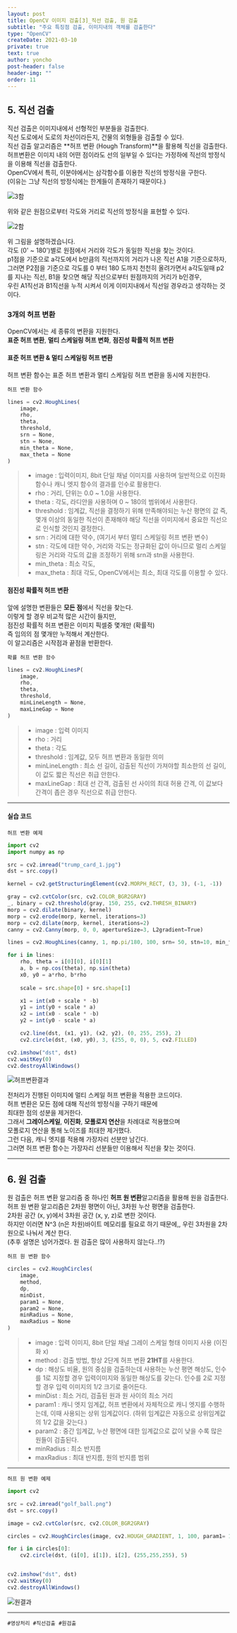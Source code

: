 ```yaml
---
layout: post
title: OpenCV 이미지 검출[3]_직선 검출, 원 검출
subtitle: "주요 특징점 검출, 이미지내의 객체를 검출한다"
type: "OpenCV"
createDate: 2021-03-10
private: true
text: true
author: yoncho
post-header: false
header-img: ""
order: 11
---
```


## 5. 직선 검출

직선 검출은 이미지내에서 선형적인 부분들을 검출한다.  
직선 도로에서 도로의 차선이라든지, 건물의 외형들을 검출할 수 있다.  
직선 검출 알고리즘은 **허프 변환 (Hough Transform)**을 활용해 직선을 검출한다.  
허프변환은 이미지 내의 어떤 점이라도 선의 일부일 수 있다는 가정하에 직선의 방정식을 이용해 직선을 검출한다.  
OpenCV에서 특히, 이분야에서는 삼각함수를 이용한 직선의 방정식을 구한다.  
(이유는 그냥 직선의 방정식에는 한계들이 존재하기 때문이다.)  

![3함](https://user-images.githubusercontent.com/44021629/110581001-11081600-81ad-11eb-81f1-c7b5079ca6a3.png)

위와 같은 원점으로부터 각도와 거리로 직선의 방정식을 표현할 수 있다.  


![2함](https://user-images.githubusercontent.com/44021629/110581278-9390d580-81ad-11eb-837c-a7e5bd29ffd7.jpg)

위 그림을 설명하겠습니다.  
각도 (0' ~ 180')별로 원점에서 거리와 각도가 동일한 직선을 찾는 것이다.  
p1점을 기준으로 a각도에서 b만큼의 직선까지의 거리가 나온 직선 A1을 기준으로하자,  
그러면 P2점을 기준으로 각도를 0 부터 180 도까지 천천히 올려가면서 a각도일때 p2를 지나는 직선, B1을 찾으면 해당 직선으로부터 원점까지의 거리가 b인경우,  
우린 A1직선과 B1직선을 누적 시켜서 이게 이미지내에서 직선일 경우라고 생각하는 것이다.  

### 3개의 허프 변환
OpenCV에서는 세 종류의 변환을 지원한다.  
**표준 허프 변환**, **멀티 스케일링 허프 변화**, **점진성 확률적 허프 변환**  

#### 표준 허프 변환 & 멀티 스케일링 허프 변환
허프 변환 함수는 표준 허프 변환과 멀티 스케일링 허프 변환을 동시에 지원한다.  

<code>허프 변환 함수</code>

```js
lines = cv2.HoughLines(
	image,
	rho,
	theta,
	threshold,
	srn = None,
	stn = None,
	min_theta = None,
	max_theta = None
)
```
> - image : 입력이미지, 8bit 단일 채널 이미지를 사용하며 일반적으로 이진화 함수나 캐니 엣지 함수의 결과를 인수로 활용한다.  
> - rho : 거리, 단위는 0.0 ~ 1.0을 사용한다.
> - theta : 각도, 라디안을 사용하며 0 ~ 180의 범위에서 사용한다.
> - threshold : 임계값, 직선을 결정하기 위해 만족해야되는 누산 평면의 값 즉, 몇개 이상의 동일한 직선이 존재해야 해당 직선을 이미지에서 중요한 직선으로 인식할 것인지 결정한다. 
> - srn : 거리에 대한 약수, (여기서 부터 멀티 스케일링 허프 변환 변수)
> - stn : 각도에 대한 약수, 거리와 각도는 정규화된 값이 아니므로 멀리 스케일링은 거리와 각도의 값을 조정하기 위해 srn과 stn을 사용한다.  
> - min_theta : 최소 각도,
> - max_theta : 최대 각도, OpenCV에서는 최소, 최대 각도를 이용할 수 있다.  


#### 점진성 확률적 허프 변환
앞에 설명한 변환들은 **모든 점**에서 직선을 찾는다.  
이렇게 할 경우 비교적 많은 시간이 들지만,  
점진성 확률적 허프 변환은 이미지 픽셀중 몇개만 (확률적)  
즉 임의의 점 몇개만 누적해서 계산한다.  
이 알고리즘은 시작점과 끝점을 반환한다.  

<code>확률 허프 변환 함수</code>

```js
lines = cv2.HoughLinesP(
	image,
	rho,
	theta,
	threshold,
	minLineLength = None,
	maxLineGap = None
)
```
> - image : 입력 이미지
> - rho : 거리
> - theta : 각도
> - threshold : 임계값, 모두 허프 변환과 동일한 의미
> - minLineLength : 최소 선 길이, 검출된 직선이 가져야할 최소한의 선 길이, 이 값도 짧은 직선은 취급 안한다.
> - maxLineGap : 최대 선 간격, 검출된 선 사이의 최대 허용 간격, 이 값보다 간격이 좁은 경우 직선으로 취급 안한다. 

<hr>

#### 실습 코드

<code>허프 변환 예제</code>

```js
import cv2
import numpy as np

src = cv2.imread("trump_card_1.jpg")
dst = src.copy()

kernel = cv2.getStructuringElement(cv2.MORPH_RECT, (3, 3), (-1, -1))

gray = cv2.cvtColor(src, cv2.COLOR_BGR2GRAY)
_, binary = cv2.threshold(gray, 150, 255, cv2.THRESH_BINARY)
morp = cv2.dilate(binary, kernel)
morp = cv2.erode(morp, kernel, iterations=3)
morp = cv2.dilate(morp, kernel, iterations=2)
canny = cv2.Canny(morp, 0, 0, apertureSize=3, L2gradient=True)

lines = cv2.HoughLines(canny, 1, np.pi/180, 100, srn= 50, stn=10, min_theta=0, max_theta=np.pi/2)

for i in lines:
	rho, theta = i[0][0], i[0][1]
	a, b = np.cos(theta), np.sin(theta)
	x0, y0 = a*rho, b*rho
	
	scale = src.shape[0] + src.shape[1]

	x1 = int(x0 + scale * -b)
	y1 = int(y0 + scale * a)
	x2 = int(x0 - scale * -b)
	y2 = int(y0 - scale * a)

	cv2.line(dst, (x1, y1), (x2, y2), (0, 255, 255), 2)
	cv2.circle(dst, (x0, y0), 3, (255, 0, 0), 5, cv2.FILLED)

cv2.imshow("dst", dst)
cv2.waitKey(0)
cv2.destroyAllWindows()
```

![허프변환결과](https://user-images.githubusercontent.com/44021629/110585249-e7062200-81b3-11eb-85ec-5dfc13a06a20.PNG)


전처리가 진행된 이미지에 멀티 스케일 허프 변환을 적용한 코드이다.  
허프 변환은 모든 점에 대해 직선의 방정식을 구하기 때문에  
최대한 점의 성분을 제거한다.  
그래서 **그레이스케일**, **이진화**, **모폴로지 연산**을 차례대로 적용했으며  
모폴로지 연산을 통해 노이즈를 최대한 제거했다.  
그런 다음, 캐니 엣지를 적용해 가장자리 선분만 남긴다.  
그러면 허프 변환 함수는 가장자리 선분들만 이용해서 직선을 찾는 것이다.  


<hr>


## 6. 원 검출

원 검출은 허프 변환 알고리즘 중 하나인 **허프 원 변환**알고리즘을 활용해 원을 검출한다.  
허프 원 변환 알고리즘은 2차원 평면이 아닌, 3차원 누산 평면을 검출한다.  
2차원 공간 (x, y)에서 3차원 공간 (x, y, z)로 변한 것이다.  
하지만 이러면 N^3 (n은 차원)바이트 메모리를 필요로 하기 때문에,, 우린 3차원을 2차원으로 나눠서 계산 한다.  
(추후 설명은 넘어가겠다. 원 검출은 많이 사용하지 않는다..!?)  

<code>허프 원 변환 함수</code>

```js
circles = cv2.HoughCircles(
	image,
	method,
	dp,
	minDist,
	param1 = None,
	param2 = None,
	minRadius = None,
	maxRadius = None
)
```
> - image : 입력 이미지, 8bit 단일 채널 그레이 스케일 형태 이미지 사용 (이진화 x)
> - method : 검출 방법, 항상 2단계 허프 변환 **21HT**를 사용한다. 
> - dp : 해상도 비율, 원의 중심을 검출하는데 사용하는 누산 평면 해상도, 인수를 1로 지정할 경우 입력이미지와 동일한 해상도를 갖는다. 인수를 2로 지정할 경우 입력 이미지의 1/2 크기로 줄어든다.  
> - minDist : 최소 거리, 검출된 원과 원 사이의 최소 거리
> - param1 : 캐니 엣지 임계값, 허프 변환에서 자체적으로 캐니 엣지를 수행하는데, 이때 사용되는 상위 임계값이다. (하위 임계값은 자동으로 상위임계값의 1/2 값을 갖는다.)
> - param2 : 중간 임계값, 누산 평면에 대한 임계값으로 값이 낮을 수록 많은 원들이 검출된다.
> - minRadius : 최소 반지름
> - maxRadius : 최대 반지름, 원의 반지름 범위


<hr>

<code>허프 원 변환 예제</code>

```js
import cv2

src = cv2.imread("golf_ball.png")
dst = src.copy()

image = cv2.cvtColor(src, cv2.COLOR_BGR2GRAY)

circles = cv2.HoughCircles(image, cv2.HOUGH_GRADIENT, 1, 100, param1= 100, param2=35, minRadius=80, maxRadius=120)

for i in circles[0]:
	cv2.circle(dst, (i[0], i[1]), i[2], (255,255,255), 5)


cv2.imshow("dst", dst)
cv2.waitKey(0)
cv2.destroyAllWindows()
```
![원결과](https://user-images.githubusercontent.com/44021629/110587107-8c21fa00-81b6-11eb-8783-0d8fb5d4168a.PNG)


<hr>

<code>#영상처리 #직선검출 #원검출</code>
